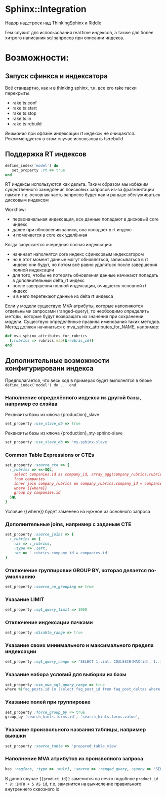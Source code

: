 # Sphinx::Integration

Надор надстроек над ThinkingSphinx и Riddle

Гем служит для использования real time индексов, а также для более хитрого написания sql запросов при описании индекса.

# Возможности:

## Запуск сфинкса и индексатора

Всё стандартно, как и в thinking sphinx, т.к. все его rake таски перекрыты

+ rake ts:conf
+ rake ts:start
+ rake ts:stop
+ rake ts:in
+ rake ts:rebuild

*Внимание* при офлайн индексации rt индексы не очищаются. Рекоммендуется в этом случае использовать ts:rebuild

## Поддержка RT индексов
```ruby
define_index('model') do
   set_property :rt => true
end
```

RT индексы используются как дельта. Таким образом мы избежим существенного замедления поисковых запросов из-за фрагментации памяти
т.к. основная часть запросов будет как и раньше обслуживаться дисковым индексом

Workflow:
+ первоначальная индексация, все данные попадают в дисковый core индекс
+ далее при обновлении записи, она попадает в rt индекс
+ и помечается в core как удалённая

Когда запускается очередная полная индексация:
+ начинает наполнятся core индекс сфинксовым индексатором
+ но в этот момент данные могут обновляться, записываться в rt индекс они будут, но потом всё равно удаляться после завершения полной индексации
+ для того, чтобы не потерять обновления данные начинают попадать в дополнительный delta_rt индекс
+ после завершения полной индексации, очищается основной rt индекс
+ и в него перетекают данные из delta rt индекса

Если у модели существую MVA атрибуты, которые наполняются отдельными запросами (ranged-query), то необходимо определить методы,
которые будут возвращать их значения при сохранении модели. Существую определённые правила именования таких методов.
Метод должен начинаться с mva_sphinx_attributes_for_NAME, например:
```ruby
def mva_sphinx_attributes_for_rubrics
  {:rubrics => rubrics.map(&:rubric_id)}
end
```

## Дополнительные возможности конфигурировани индекса

Предполагается, что весь код в примерах будет выполнятся в блоке `define_index('model') do ... end`

### Наполнение определённого индекса из другой базы, например со слэйва

Реквизиты базы из ключа {production}_slave
```ruby
set_property :use_slave_db => true
```

Реквизиты базы из ключа {production}_my-sphinx-slave
```ruby
set_property :use_slave_db => 'my-sphinx-slave'
```

### Common Table Expressions or CTEs
```ruby
set_property :source_cte => {
  :_rubrics => <<-SQL,
    select companies.id as company_id, array_agg(company_rubrics.rubric_id) as rubrics_array
    from companies
    inner join company_rubrics on company_rubrics.company_id = companies.id
    where {{where}}
    group by companies.id
  SQL
}
```

Условие {{where}} будет заменено на нужное из основного запроса

### Дополнительные joins, например с заданым CTE
```ruby
set_property :source_joins => {
  :_rubrics => {
    :as => :_rubrics,
    :type => :left,
    :on => '_rubrics.company_id = companies.id'
}
```

### Отключение группировки GROUP BY, которая делается по-умолчанию
```ruby
set_property :source_no_grouping => true
```

### Указание LIMIT
```ruby
set_property :sql_query_limit => 1000
```

### Отключение индексации пачками
```ruby
set_property :disable_range => true
```

### Указание своих минимального и максимального предела индексации
```ruby
set_property :sql_query_range => "SELECT 1::int, COALESCE(MAX(id), 1::int) FROM rubrics"
```

### Указание набора условий для выборки из базы
```ruby
set_property :use_own_sql_query_range => true
where %[faq_posts.id in (select faq_post_id from faq_post_deltas where ("faq_post_deltas"."id" >= $start AND "faq_post_deltas"."id" <= $end))]
```

### Указание полей при группировке
```ruby
set_property :force_group_by => true
group_by 'search_hints.forms.id', 'search_hints.forms.value',
```

### Указание произвольного названия таблицы, например вьюшки
```ruby
set_property :source_table => 'prepared_table_view'
```

### Наполнение MVA атрибутов из произволного запроса
```ruby
has :regions, :type => :multi, :source => :ranged_query, :query => "SELECT {{product_id}} AS id, region_id AS regions FROM product_regions WHERE id>=$start AND id<=$end; SELECT MIN(id), MAX(id) FROM product_regions"
```
В данно случае `{{product_id}}` заменится на нечто подобное `product_id * 8::INT8 + 5 AS id`, т.е. заменится на вычисление правильного внутреннего сквозного id


